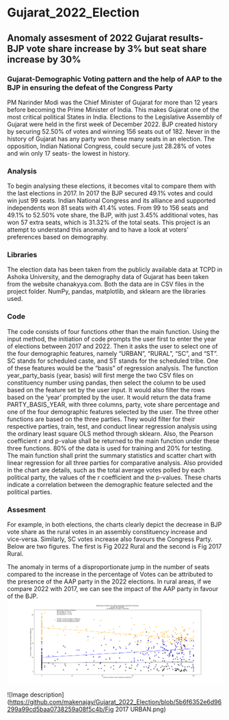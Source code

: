# Gujarat_2022_Election
## Anomaly assesment of 2022 Gujarat results- BJP vote share increase by 3% but seat share increase by 30%
### Gujarat-Demographic Voting pattern and the help of AAP to the BJP in ensuring the defeat of the Congress Party

PM Narinder Modi was the Chief Minister of Gujarat for more than 12 years before becoming the Prime Minister of India. 
This makes Gujarat one of the most critical political States in India. Elections to the Legislative Assembly of Gujarat were held in the first week of December 2022. BJP created history by securing 52.50% of votes and winning 156 seats out of 182. Never in the history of Gujarat has any party won these many seats in an election. The opposition, Indian National Congress, could secure just 28.28% of votes and win only 17 seats- the lowest in history.
### Analysis
To begin analysing these elections, it becomes vital to compare them with the last elections in 2017. In 2017 the BJP secured 49.1% votes and could win just 99 seats. Indian National Congress and its alliance and supported independents won 81 seats with 41.4% votes.
From 99 to 156 seats and 49.1% to 52.50% vote share, the BJP, with just 3.45% additional votes, has won 57 extra seats, which is 31.32% of the total seats.
This project is an attempt to understand this anomaly and to have a look at voters’ preferences based on demography. 
### Libraries
The election data has been taken from the publicly available data at TCPD in Ashoka University, and the demography data of Gujarat has been taken from the website chanakyya.com. Both the data are in CSV files in the project folder.
NumPy, pandas, matplotlib, and sklearn are the libraries used. 
### Code
The code consists of four functions other than the main function. Using the input method, the initiation of code prompts the user first to enter the year of elections between 2017 and 2022. Then it asks the user to select one of the four demographic features, namely “URBAN”, “RURAL”, “SC”, and “ST”. SC stands for scheduled caste, and ST stands for the scheduled tribe. One of these features would be the “basis” of regression analysis.
The function year_party_basis (year, basis) will first merge the two CSV files on constituency number using pandas, then select the column to be used based on the feature set by the user input. It would also filter the rows based on the ‘year’ prompted by the user. It would return the data frame PARTY_BASIS_YEAR, with three columns, party, vote share percentage and one of the four demographic features selected by the user.
The three other functions are based on the three parties. They would filter for their respective parties, train, test, and conduct linear regression analysis using the ordinary least square OLS method through sklearn. Also, the Pearson coefficient r and p-value shall be returned to the main function under these three functions. 80% of the data is used for training and 20% for testing.
The main function shall print the summary statistics and scatter chart with linear regression for all three parties for comparative analysis. Also provided in the chart are details, such as the total average votes polled by each political party, the values of the r coefficient and the p-values.
These charts indicate a correlation between the demographic feature selected and the political parties. 
### Assesment
For example, in both elections, the charts clearly depict the decrease in BJP vote share as the rural votes in an assembly constituency increase and vice-versa. Similarly, SC votes increase also favours the Congress Party. Below are two figures. The first is Fig 2022 Rural and the second is Fig 2017 Rural.

The anomaly in terms of a disproportionate jump in the number of seats compared to the increase in the percentage of Votes can be attributed to the presence of the AAP party in the 2022 elections. In rural areas, if we compare 2022 with 2017, we can see the impact of the AAP party in favour of the BJP.
![Image description](https://github.com/makenajay/Gujarat_2022_Election/blob/master/Fig%202022%20RURAL.png)

![Image description](https://github.com/makenajay/Gujarat_2022_Election/blob/5b6f6352e6d96299a99cd5baa0738259a08f5c4b/Fig 2017 URBAN.png)
